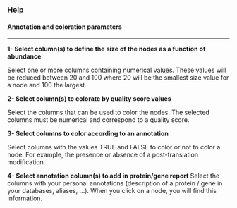 ### Help
#### Annotation and coloration parameters

***

**1- Select column(s) to define the size of the nodes as a function of abundance**

Select one or more columns containing numerical values. These values will be reduced 
between 20 and 100 where 20 will be the smallest size value for a node and 100 the largest. 

**2- Select column(s) to colorate by quality score values**

Select the columns that can be used to color the nodes. The selected columns must be numerical and correspond to a quality score. 

**3- Select columns to color according to an annotation**

Select columns with the values TRUE and FALSE to color or not to color a node. 
For example, the presence or absence of a post-translation modification. 

**4- Select annotation column(s) to add in protein/gene report**
Select the columns with your personal annotations (description of a protein / gene in your databases, aliases, ...). When you click on a node, you will find this information. 

